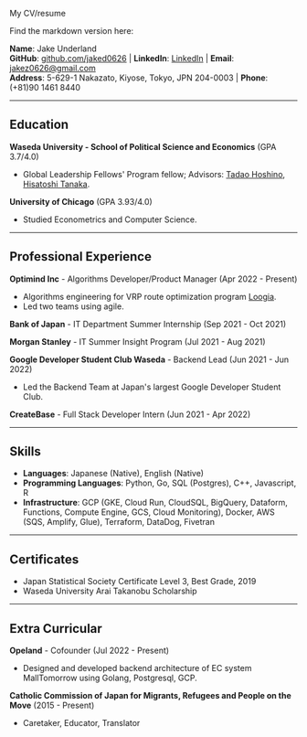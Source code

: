 My CV/resume


Find the markdown version here: 

**Name**: Jake Underland  
**GitHub**: [github.com/jaked0626](https://github.com/jaked0626) | **LinkedIn**: [LinkedIn](https://www.linkedin.com/in/jake-underland-720126201/) | **Email**: jakez0626@gmail.com  
**Address**: 5-629-1 Nakazato, Kiyose, Tokyo, JPN 204-0003 | **Phone**: (+81)90 1461 8440  

---

## Education

**Waseda University - School of Political Science and Economics** (GPA 3.7/4.0)  
- Global Leadership Fellows' Program fellow; Advisors: [Tadao Hoshino](https://tadaohoshino.wordpress.com/), [Hisatoshi Tanaka](https://waseda.pure.elsevier.com/en/persons/hisatoshi-tanaka).

**University of Chicago** (GPA 3.93/4.0)  
- Studied Econometrics and Computer Science. 

---

## Professional Experience 

**Optimind Inc** - Algorithms Developer/Product Manager (Apr 2022 - Present)
- Algorithms engineering for VRP route optimization program [Loogia](https://loogia.jp/?_ga=2.72237267.1726635224.1669133714-1962149220.1665458028).
- Led two teams using agile. 

**Bank of Japan** - IT Department Summer Internship (Sep 2021 - Oct 2021)

**Morgan Stanley** - IT Summer Insight Program (Jul 2021 - Aug 2021)

**Google Developer Student Club Waseda** - Backend Lead (Jun 2021 - Jun 2022)
- Led the Backend Team at Japan's largest Google Developer Student Club.

**CreateBase** - Full Stack Developer Intern (Jun 2021 - Apr 2022)

---

## Skills  
- **Languages**: Japanese (Native), English (Native)
- **Programming Languages**: Python, Go, SQL (Postgres), C++, Javascript, R
- **Infrastructure**: GCP (GKE, Cloud Run, CloudSQL, BigQuery, Dataform, Functions, Compute Engine, GCS, Cloud Monitoring), Docker, AWS (SQS, Amplify, Glue), Terraform, DataDog, Fivetran

---

## Certificates  
- Japan Statistical Society Certificate Level 3, Best Grade, 2019
- Waseda University Arai Takanobu Scholarship

---

## Extra Curricular  

**Opeland** - Cofounder (Jul 2022 - Present)
- Designed and developed backend architecture of EC system MallTomorrow using Golang, Postgresql, GCP.

**Catholic Commission of Japan for Migrants, Refugees and People on the Move** (2015 - Present)
- Caretaker, Educator, Translator

